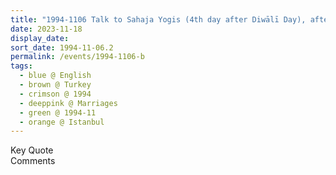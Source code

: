 ```yaml
---
title: "1994-1106 Talk to Sahaja Yogis (4th day after Diwālī Day), after the Marriages Ceremony on the day after Diwālī Pūjā, Istanbul, Turkey"
date: 2023-11-18
display_date: 
sort_date: 1994-11-06.2
permalink: /events/1994-1106-b
tags:
  - blue @ English
  - brown @ Turkey
  - crimson @ 1994
  - deeppink @ Marriages
  - green @ 1994-11
  - orange @ Istanbul
---
```


<wave-list>
  <list-title color="green" width="75">Key Quote</list-title>
  <list-item color="BlanchedAlmond"  width="200"></list-item>
  <list-item color="Lavender"></list-item>
  <list-item color="BlanchedAlmond"></list-item>
</wave-list>

<br>

<wave-list>
  <list-title color="green" width="75">Comments</list-title>
  <list-item color="BlanchedAlmond"  width="200"></list-item>
  <list-item color="Lavender"></list-item>
  <list-item color="BlanchedAlmond"></list-item>
</wave-list>